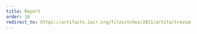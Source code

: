 ```yaml
---
title: Report
order: 10
redirect_to: https://artifacts.iacr.org/files/tches/2021/artifactreviewreport.pdf
---
```

